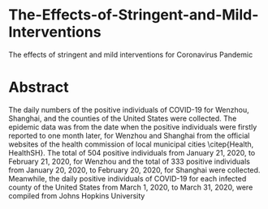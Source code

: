 # The-Effects-of-Stringent-and-Mild-Interventions
The effects of stringent and mild interventions for Coronavirus Pandemic

# Abstract

The daily numbers of the positive individuals of COVID-19 for Wenzhou, Shanghai, 
and the counties of the United States were collected. The epidemic data was from the date when the positive individuals were firstly reported to one month later, for Wenzhou and Shanghai from the official websites of the health commission of local municipal cities \citep{Health, HealthSH}. The total of 504 positive individuals from January 21, 2020, to February 21, 2020, for Wenzhou and the total of 333 positive individuals from January 20, 2020, to February 20, 2020, for Shanghai were collected. Meanwhile, the daily positive individuals of COVID-19 for each infected county of the United States from March 1, 2020, to March 31, 2020, were compiled from Johns Hopkins University 
